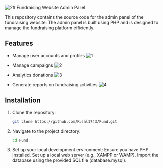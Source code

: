 ![2](https://github.com/user-attachments/assets/7b0353a0-638f-4c67-9488-334019f68a4b)# Fundraising Website Admin Panel

This repository contains the source code for the admin panel of the fundraising website. The admin panel is built using PHP and is designed to manage the fundraising platform efficiently.

## Features
- Manage user accounts and profiles
  ![1](https://github.com/user-attachments/assets/86ab4c2c-1755-4c40-9a47-500ade908e6b)

- Manage campaigns
  ![2](https://github.com/user-attachments/assets/f47057f5-a1d2-4923-9c6f-0e53c48705b4)

- Analytics donations
  ![3](https://github.com/user-attachments/assets/581d9609-10f1-4ab2-989d-8c4a2669b623)

- Generate reports on fundraising activities
![4](https://github.com/user-attachments/assets/fbaa6839-6b12-4e77-a493-16d883570fa6)

## Installation
1. Clone the repository:
   ```bash
   git clone https://github.com/Kusal1743/Fund.git
2. Navigate to the project directory:
   ```bash
   cd Fund
4. Set up your local development environment:
    Ensure you have PHP installed.
    Set up a local web server (e.g., XAMPP or WAMP).
    Import the database using the provided SQL file (database.mysql).

